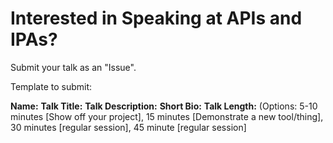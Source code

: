 # Interested in Speaking at APIs and IPAs?

Submit your talk as an "Issue".

Template to submit:

**Name:**
**Talk Title:**
**Talk Description:**
**Short Bio:**
**Talk Length:**  (Options: 5-10 minutes [Show off your project], 15 minutes [Demonstrate a new tool/thing], 30 minutes [regular session], 45 minute [regular session]
